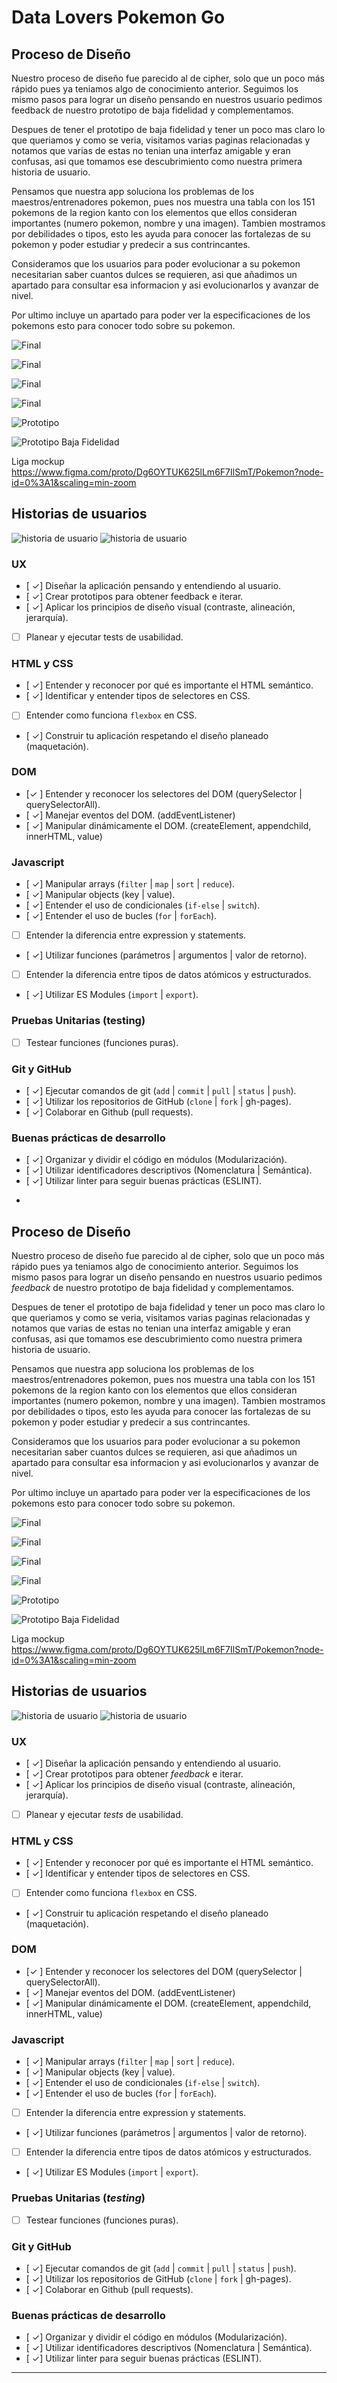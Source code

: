 # Data Lovers Pokemon Go

## Proceso de Diseño

Nuestro proceso de diseño fue parecido al de cipher, solo que un poco más rápido pues ya teniamos
algo de conocimiento anterior. Seguimos los mismo pasos para lograr un diseño pensando en
nuestros usuario pedimos feedback de nuestro prototipo de baja fidelidad y complementamos.

Despues de tener el prototipo de baja fidelidad y tener un poco mas claro lo que queriamos y
como se veria, visitamos varias paginas relacionadas y notamos que varias de estas no tenian una
interfaz amigable y eran confusas, asi que tomamos ese descubrimiento como nuestra primera historia de usuario.

Pensamos que nuestra app soluciona los problemas de los maestros/entrenadores pokemon, pues nos muestra una tabla con los 151 pokemons de la region kanto con los elementos que ellos consideran
importantes (numero pokemon, nombre y una imagen).
Tambien mostramos por debilidades o tipos, esto les ayuda para conocer las fortalezas de su pokemon y poder estudiar y predecir a sus contrincantes.

Consideramos que los usuarios para poder evolucionar a su pokemon necesitarian saber cuantos dulces se requieren, asi que añadimos un apartado para consultar esa informacion y asi evolucionarlos y avanzar de nivel.

Por ultimo incluye un apartado para poder ver la especificaciones de los pokemons esto para conocer todo sobre su pokemon.


![Final](src/images/productofinal.png)

![Final](src/images/productofinal1.png)

![Final](src/images/productofinal3.png)

![Final](src/images/productofinal4.png)


![Prototipo](src/images/prototipo.png)


![Prototipo Baja Fidelidad](src/images/bajafidelidad.png)



Liga mockup
https://www.figma.com/proto/Dg6OYTUK625lLm6F7IlSmT/Pokemon?node-id=0%3A1&scaling=min-zoom


## Historias de usuarios
![historia de usuario](src/images/historias.png)
![historia de usuario](src/images/historias1.png)








### UX

- [ ✓] Diseñar la aplicación pensando y entendiendo al usuario.
- [ ✓] Crear prototipos para obtener feedback e iterar.
- [ ✓] Aplicar los principios de diseño visual (contraste, alineación, jerarquía).
- [ ] Planear y ejecutar tests de usabilidad.

### HTML y CSS

- [ ✓] Entender y reconocer por qué es importante el HTML semántico.
- [ ✓] Identificar y entender tipos de selectores en CSS.
- [ ] Entender como funciona `flexbox` en CSS.
- [ ✓] Construir tu aplicación respetando el diseño planeado (maquetación).

### DOM

- [✓ ] Entender y reconocer los selectores del DOM (querySelector | querySelectorAll).
- [ ✓] Manejar eventos del DOM. (addEventListener)
- [ ✓] Manipular dinámicamente el DOM. (createElement, appendchild, innerHTML, value)

### Javascript

- [ ✓] Manipular arrays (`filter` | `map` | `sort` | `reduce`).
- [ ✓] Manipular objects (key | value).
- [ ✓] Entender el uso de condicionales (`if-else` | `switch`).
- [ ✓] Entender el uso de bucles (`for` | `forEach`).
- [ ] Entender la diferencia entre expression y statements.
- [ ✓] Utilizar funciones (parámetros | argumentos | valor de retorno).
- [ ] Entender la diferencia entre tipos de datos atómicos y estructurados.
- [ ✓] Utilizar ES Modules (`import` | `export`).

### Pruebas Unitarias (testing)
- [ ] Testear funciones (funciones puras).

### Git y GitHub
- [ ✓] Ejecutar comandos de git (`add` | `commit` | `pull` | `status` | `push`).
- [ ✓] Utilizar los repositorios de GitHub (`clone` | `fork` | gh-pages).
- [ ✓] Colaborar en Github (pull requests).

### Buenas prácticas de desarrollo
- [ ✓] Organizar y dividir el código en módulos (Modularización).
- [ ✓] Utilizar identificadores descriptivos (Nomenclatura | Semántica).
- [ ✓] Utilizar linter para seguir buenas prácticas (ESLINT).



*

## Proceso de Diseño

Nuestro proceso de diseño fue parecido al de cipher, solo que un poco más rápido pues ya teniamos
algo de conocimiento anterior. Seguimos los mismo pasos para lograr un diseño pensando en
nuestros usuario pedimos _feedback_ de nuestro prototipo de baja fidelidad y complementamos.

Despues de tener el prototipo de baja fidelidad y tener un poco mas claro lo que queriamos y
como se veria, visitamos varias paginas relacionadas y notamos que varias de estas no tenian una
interfaz amigable y eran confusas, asi que tomamos ese descubrimiento como nuestra primera historia de usuario.

Pensamos que nuestra app soluciona los problemas de los maestros/entrenadores pokemon, pues nos muestra una tabla con los 151 pokemons de la region kanto con los elementos que ellos consideran
importantes (numero pokemon, nombre y una imagen).
Tambien mostramos por debilidades o tipos, esto les ayuda para conocer las fortalezas de su pokemon y poder estudiar y predecir a sus contrincantes.

Consideramos que los usuarios para poder evolucionar a su pokemon necesitarian saber cuantos dulces se requieren, asi que añadimos un apartado para consultar esa informacion y asi evolucionarlos y avanzar de nivel.

Por ultimo incluye un apartado para poder ver la especificaciones de los pokemons esto para conocer todo sobre su pokemon.


![Final](src/images/productofinal.PNG)

![Final](src/images/productofinal1.PNG)

![Final](src/images/productofinal3.PNG)

![Final](src/images/productofinal4.PNG)


![Prototipo](src/images/prototipo.PNG)


![Prototipo Baja Fidelidad](src/images/bajafidelidad.PNG)



Liga mockup
https://www.figma.com/proto/Dg6OYTUK625lLm6F7IlSmT/Pokemon?node-id=0%3A1&scaling=min-zoom


## Historias de usuarios
![historia de usuario](src/images/historias.PNG)
![historia de usuario](src/images/historias1.PNG)








### UX

- [ ✓] Diseñar la aplicación pensando y entendiendo al usuario.
- [ ✓] Crear prototipos para obtener _feedback_ e iterar.
- [ ✓] Aplicar los principios de diseño visual (contraste, alineación, jerarquía).
- [ ] Planear y ejecutar _tests_ de usabilidad.

### HTML y CSS

- [ ✓] Entender y reconocer por qué es importante el HTML semántico.
- [ ✓] Identificar y entender tipos de selectores en CSS.
- [ ] Entender como funciona `flexbox` en CSS.
- [ ✓] Construir tu aplicación respetando el diseño planeado (maquetación).

### DOM

- [✓ ] Entender y reconocer los selectores del DOM (querySelector | querySelectorAll).
- [ ✓] Manejar eventos del DOM. (addEventListener)
- [ ✓] Manipular dinámicamente el DOM. (createElement, appendchild, innerHTML, value)

### Javascript

- [ ✓] Manipular arrays (`filter` | `map` | `sort` | `reduce`).
- [ ✓] Manipular objects (key | value).
- [ ✓] Entender el uso de condicionales (`if-else` | `switch`).
- [ ✓] Entender el uso de bucles (`for` | `forEach`).
- [ ] Entender la diferencia entre expression y statements.
- [ ✓] Utilizar funciones (parámetros | argumentos | valor de retorno).
- [ ] Entender la diferencia entre tipos de datos atómicos y estructurados.
- [ ✓] Utilizar ES Modules (`import` | `export`).

### Pruebas Unitarias (_testing_)
- [ ] Testear funciones (funciones puras).

### Git y GitHub
- [ ✓] Ejecutar comandos de git (`add` | `commit` | `pull` | `status` | `push`).
- [ ✓] Utilizar los repositorios de GitHub (`clone` | `fork` | gh-pages).
- [ ✓] Colaborar en Github (pull requests).

### Buenas prácticas de desarrollo
- [ ✓] Organizar y dividir el código en módulos (Modularización).
- [ ✓] Utilizar identificadores descriptivos (Nomenclatura | Semántica).
- [ ✓] Utilizar linter para seguir buenas prácticas (ESLINT).



***
